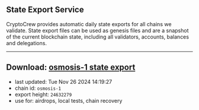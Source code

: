 ## State Export Service
CryptoCrew provides automatic daily state exports for all chains we validate. State export files can be used as genesis files and are a snapshot of the current blockchain state, including all validators, accounts, balances and delegations.

---
**Download: [osmosis-1 state export](https://dl-eu2.ccvalidators.com/SERVICE/osmosis/osmosis-1_export_24632279.json)**
---

- last updated: Tue Nov 26 2024 14:19:27
- chain id: `osmosis-1`
- export height: `24632279`
- use for: airdrops, local tests, chain recovery
